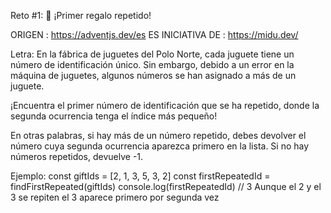 Reto #1: 🎁 ¡Primer regalo repetido!

ORIGEN : https://adventjs.dev/es
ES INICIATIVA DE : https://midu.dev/

Letra:
En la fábrica de juguetes del Polo Norte, cada juguete tiene un número de identificación único.
Sin embargo, debido a un error en la máquina de juguetes, algunos números se han asignado a más 
de un juguete.

¡Encuentra el primer número de identificación que se ha repetido, donde la segunda ocurrencia 
tenga el índice más pequeño!

En otras palabras, si hay más de un número repetido, debes devolver el número cuya segunda ocurrencia 
aparezca primero en la lista. Si no hay números repetidos, devuelve -1.

Ejemplo: 
const giftIds = [2, 1, 3, 5, 3, 2]
const firstRepeatedId = findFirstRepeated(giftIds)
console.log(firstRepeatedId) // 3
Aunque el 2 y el 3 se repiten
el 3 aparece primero por segunda vez